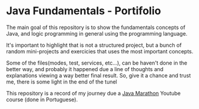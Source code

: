 # Java Fundamentals - Portifolio

<p>
The main goal of this repository is to show the fundamentals concepts
of Java, and logic programming in general using the programming language.

It's important to highlight that is not a structured project, but a bunch
of random mini-projects and exercicies that uses the most important concepts.

Some of the files(modes, test, services, etc...), can be haven't  done in the better
way, and probably it happened due a line of thoughts and explanations viewing a
way better final result. So, give it a chance and trust me, there is some light in the end of the tunel

This repository is a record of my journey due a [Java Marathon](https://www.youtube.com/watch?v=VKjFuX91G5Q&list=PL62G310vn6nFIsOCC0H-C2infYgwm8SWW&index=1&t=60s) 
Youtube course (done in Portuguese).
</p>
